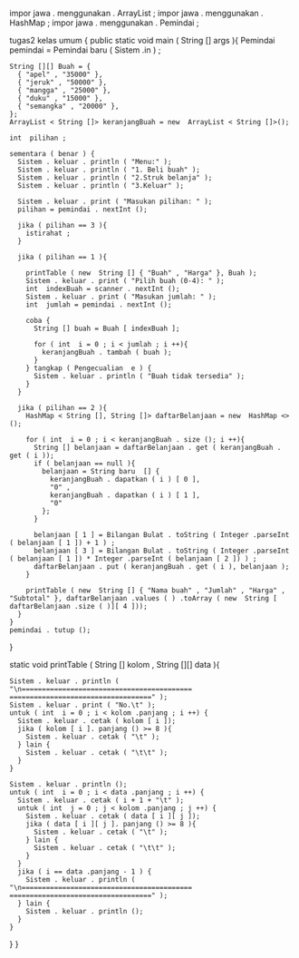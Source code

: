 
impor  jawa . menggunakan . ArrayList ;
impor  jawa . menggunakan . HashMap ;
impor  jawa . menggunakan . Pemindai ;

 tugas2 kelas  umum {
  public  static  void  main ( String [] args ){
     Pemindai pemindai = Pemindai baru  ( Sistem .in ) ;

    String [][] Buah = {
      { "apel" , "35000" },
      { "jeruk" , "50000" },
      { "mangga" , "25000" },
      { "duku" , "15000" },
      { "semangka" , "20000" },
    };
    ArrayList < String []> keranjangBuah = new  ArrayList < String []>();

    int  pilihan ;

    sementara ( benar ) {
      Sistem . keluar . println ( "Menu:" );
      Sistem . keluar . println ( "1. Beli buah" );
      Sistem . keluar . println ( "2.Struk belanja" );
      Sistem . keluar . println ( "3.Keluar" );

      Sistem . keluar . print ( "Masukan pilihan: " );
      pilihan = pemindai . nextInt ();

      jika ( pilihan == 3 ){
        istirahat ;
      }

      jika ( pilihan == 1 ){

        printTable ( new  String [] { "Buah" , "Harga" }, Buah );
        Sistem . keluar . print ( "Pilih buah (0-4): " );
        int  indexBuah = scanner . nextInt ();
        Sistem . keluar . print ( "Masukan jumlah: " );
        int  jumlah = pemindai . nextInt ();

        coba {
          String [] buah = Buah [ indexBuah ];

          for ( int  i = 0 ; i < jumlah ; i ++){
            keranjangBuah . tambah ( buah );
          }
        } tangkap ( Pengecualian  e ) {
          Sistem . keluar . println ( "Buah tidak tersedia" );
        }
      }

      jika ( pilihan == 2 ){
        HashMap < String [], String []> daftarBelanjaan = new  HashMap <>();

        for ( int  i = 0 ; i < keranjangBuah . size (); i ++){
          String [] belanjaan = daftarBelanjaan . get ( keranjangBuah . get ( i ));
          if ( belanjaan == null ){
            belanjaan = String baru  [] {
              keranjangBuah . dapatkan ( i ) [ 0 ],
              "0" ,
              keranjangBuah . dapatkan ( i ) [ 1 ],
              "0"
            };
          }

          belanjaan [ 1 ] = Bilangan Bulat . toString ( Integer .parseInt ( belanjaan [ 1 ]) + 1 ) ;
          belanjaan [ 3 ] = Bilangan Bulat . toString ( Integer .parseInt ( belanjaan [ 1 ]) * Integer .parseInt ( belanjaan [ 2 ]) ) ;
          daftarBelanjaan . put ( keranjangBuah . get ( i ), belanjaan );
        }

        printTable ( new  String [] { "Nama buah" , "Jumlah" , "Harga" , "Subtotal" }, daftarBelanjaan .values ​​( ) .toArray ( new  String [ daftarBelanjaan .size ( )][ 4 ]));
      }
    }
    pemindai . tutup ();
  }

  static  void  printTable ( String [] kolom , String [][] data ){

    Sistem . keluar . println ( "\n========================================== ===================================" );
    Sistem . keluar . print ( "No.\t" );
    untuk ( int  i = 0 ; i < kolom .panjang ; i ++) {
      Sistem . keluar . cetak ( kolom [ i ]);
      jika ( kolom [ i ]. panjang () >= 8 ){
        Sistem . keluar . cetak ( "\t" );
      } lain {
        Sistem . keluar . cetak ( "\t\t" );
      }
    }

    Sistem . keluar . println ();
    untuk ( int  i = 0 ; i < data .panjang ; i ++) {
      Sistem . keluar . cetak ( i ​​+ 1 + "\t" );
      untuk ( int  j = 0 ; j < kolom .panjang ; j ++) {
        Sistem . keluar . cetak ( data [ i ][ j ]);
        jika ( data [ i ][ j ]. panjang () >= 8 ){
          Sistem . keluar . cetak ( "\t" );
        } lain {
          Sistem . keluar . cetak ( "\t\t" );
        }
      }
      jika ( i == data .panjang - 1 ) {
        Sistem . keluar . println ( "\n========================================== ===================================" );
      } lain {
        Sistem . keluar . println ();
      }
    }
  }
}
